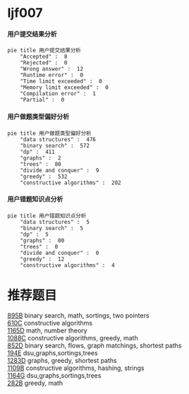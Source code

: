 # Ijf007

<!-- tabs:start -->



#### **用户提交结果分析**

```mermaid
pie title 用户提交结果分析
    "Accepted" :  8
    "Rejected" :  0
    "Wrong answer" :  12
    "Runtime error" :  0
    "Time limit exceeded" :  0
    "Memory limit exceeded" :  0
    "Compilation error" :  1
    "Partial" :  0
```

#### **用户做题类型偏好分析**

```mermaid
pie title 用户做题类型偏好分析
    "data structures" :  476
    "binary search" :  572
    "dp" :  411
    "graphs" :  2
    "trees" :  80
    "divide and conquer" :  9
    "greedy" :  532
    "constructive algorithms" :  202
```
#### **用户错题知识点分析**

```mermaid
pie title 用户错题知识点分析
    "data structures" :  5
    "binary search" :  5
    "dp" :  5
    "graphs" :  00
    "trees" :  0
    "divide and conquer" :  0
    "greedy" :  12
    "constructive algorithms" :  4
```



<!-- tabs:end -->
# 推荐题目
[895B](https://codeforces.com/contest/895/problem/B)		binary search,
                        math,
                        sortings,
                        two pointers		  
[610C](https://codeforces.com/contest/610/problem/C)		constructive algorithms		  
[1165D](https://codeforces.com/contest/1165/problem/D)		math,
                        number theory		  
[1088C](https://codeforces.com/contest/1088/problem/C)		constructive algorithms,
                        greedy,
                        math		  
[852D](https://codeforces.com/contest/852/problem/D)		binary search,
                        flows,
                        graph matchings,
                        shortest paths		  
[194E](https://codeforces.com/contest/194/problem/E)		dsu,graphs,sortings,trees		  
[1283D](https://codeforces.com/contest/1283/problem/D)		graphs,
                        greedy,
                        shortest paths		  
[1109B](https://codeforces.com/contest/1109/problem/B)		constructive algorithms,
                        hashing,
                        strings		  
[1164G](https://codeforces.com/contest/1164/problem/G)		dsu,graphs,sortings,trees		  
[282B](https://codeforces.com/contest/282/problem/B)		greedy,
                        math		  

